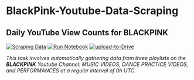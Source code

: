 # **BlackPink-Youtube-Data-Scraping** 
## Daily YouTube View Counts for BLACKPINK

[![Scraping Data](https://github.com/tungbtt/BlackPink-YT-Data/actions/workflows/main.yml/badge.svg)](https://github.com/tungbtt/BlackPink-YT-Data/actions/workflows/main.yml)
[![Run Notebook](https://github.com/tungbtt/BlackPink-YT-Data/actions/workflows/run_notebook.yml/badge.svg)](https://github.com/tungbtt/BlackPink-YT-Data/actions/workflows/run_notebook.yml)
[![upload-to-Drive](https://github.com/tungbtt/BlackPink-YT-Data/actions/workflows/upload-to-gdrive.yml/badge.svg)](https://github.com/tungbtt/BlackPink-YT-Data/actions/workflows/upload-to-gdrive.yml)

*This task involves automatically gathering data from three playlists on the **BLACKPINK** Youtube Channel: MUSIC VIDEOS, DANCE PRACTICE VIDEOS, and PERFORMANCES at a regular interval of 0h UTC.*

